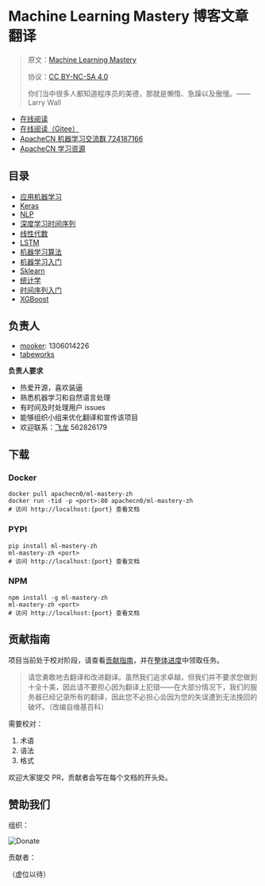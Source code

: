# Machine Learning Mastery 博客文章翻译

> 原文：[Machine Learning Mastery](https://machinelearningmastery.com/)
>
> 协议：[CC BY-NC-SA 4.0](http://creativecommons.org/licenses/by-nc-sa/4.0/)
>
> 你们当中很多人都知道程序员的美德，那就是懒惰、急躁以及傲慢。——Larry Wall

* [在线阅读](http://mlm.apachecn.org)
* [在线阅读（Gitee）](https://apachecn.gitee.io/ml-mastery-zh/)
* [ApacheCN 机器学习交流群 724187166](http://shang.qq.com/wpa/qunwpa?idkey=51040bbd0bf7d0efbfa7256a0331d912a2055a906c324d52b02371d06f3c9878)
* [ApacheCN 学习资源](http://www.apachecn.org/)

## 目录

+   [应用机器学习](docs/appml/README.md)
+   [Keras](docs/keras/README.md)
+   [NLP](docs/nlp/README.md)
+   [深度学习时间序列](docs/dlts/README.md)
+   [线性代数](docs/linalg/README.md)
+   [LSTM](docs/lstm/README.md)
+   [机器学习算法](docs/algo/README.md)
+   [机器学习入门](docs/start/README.md)
+   [Sklearn](docs/sklearn/README.md)
+   [统计学](docs/stat/README.md)
+   [时间序列入门](docs/ts/README.md)
+   [XGBoost](docs/xgboost/README.md)
    
## 负责人

* [mooker](https://github.com/ElmaDavies): 1306014226
* [tabeworks](https://github.com/tabeworks)

**负责人要求**

- 热爱开源，喜欢装逼
- 熟悉机器学习和自然语言处理
- 有时间及时处理用户 issues
- 能够组织小组来优化翻译和宣传该项目
- 欢迎联系：[飞龙](https://github.com/wizardforcel) 562826179

## 下载

### Docker

```
docker pull apachecn0/ml-mastery-zh
docker run -tid -p <port>:80 apachecn0/ml-mastery-zh
# 访问 http://localhost:{port} 查看文档
```

### PYPI

```
pip install ml-mastery-zh
ml-mastery-zh <port>
# 访问 http://localhost:{port} 查看文档
```

### NPM

```
npm install -g ml-mastery-zh
ml-mastery-zh <port>
# 访问 http://localhost:{port} 查看文档
```

## 贡献指南

项目当前处于校对阶段，请查看[贡献指南](CONTRIBUTING.md)，并在[整体进度](https://github.com/apachecn/ml-mastery-zh/issues/1)中领取任务。

> 请您勇敢地去翻译和改进翻译。虽然我们追求卓越，但我们并不要求您做到十全十美，因此请不要担心因为翻译上犯错——在大部分情况下，我们的服务器已经记录所有的翻译，因此您不必担心会因为您的失误遭到无法挽回的破坏。（改编自维基百科）

需要校对：

1.  术语
2.  语法
3.  格式

欢迎大家提交 PR，贡献者会写在每个文档的开头处。

## 赞助我们

组织：

![Donate](http://data.apachecn.org/img/about/donate.jpg)

贡献者：

（虚位以待）
